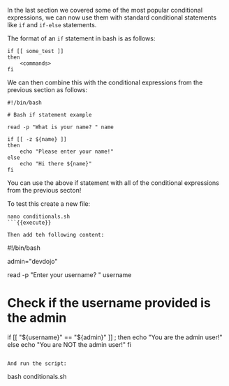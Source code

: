 In the last section we covered some of the most popular conditional expressions, we can now use them with standard conditional statements like `if` and `if-else` statements.

The format of an `if` statement in bash is as follows:

```
if [[ some_test ]]
then
    <commands>
fi
```

We can then combine this with the conditional expressions from the previous section as follows:

```
#!/bin/bash

# Bash if statement example

read -p "What is your name? " name

if [[ -z ${name} ]]
then
    echo "Please enter your name!"
else
    echo "Hi there ${name}"
fi
```

You can use the above if statement with all of the conditional expressions from the previous secton!

To test this create a new file:

```
nano conditionals.sh
```{{execute}}

Then add teh following content:

```
#!/bin/bash

admin="devdojo"

read -p "Enter your username? " username

# Check if the username provided is the admin

if [[ "${username}" == "${admin}" ]] ; then
    echo "You are the admin user!"
else
    echo "You are NOT the admin user!"
fi
```

And run the script:

```
bash conditionals.sh
```{{execute}}